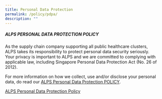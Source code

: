 ```yaml
---
title: Personal Data Protection
permalink: /policy/pdpa/
description: ""
---
```

##### ALPS PERSONAL DATA PROTECTION POLICY

As the supply chain company supporting all public healthcare clusters, ALPS takes its responsibility to protect personal data security seriously. Your privacy is important to ALPS and we are committed to complying with applicable law, including Singapore Personal Data Protection Act (No. 26 of 2012).

For more information on how we collect, use and/or disclose your personal data, do read our [ALPS Personal Data Protection POLICY](https://cms.isomer.gov.sg/files/alps%20pdpa%20policy.pdf).


[ALPS Personal Data Protection Policy](/files/Policy/alps_personal_data_protection_policy.pdf)